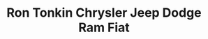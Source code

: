 ---
title: "Ron Tonkin Chrysler Jeep Dodge Ram Fiat"
url: /portland/ron-tonkin-chrysler-jeep-dodge-ram-fiat/
shop: Autohaus
---